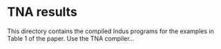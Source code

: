 # TNA results

This directory contains the compiled Indus programs for the examples in Table 1 of the paper. Use the TNA compiler... 